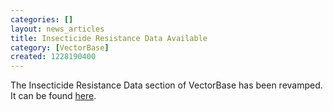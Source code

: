 ```yaml
---
categories: []
layout: news_articles
title: Insecticide Resistance Data Available
category: [VectorBase]
created: 1228190400
---
```

The Insecticide Resistance Data section of VectorBase has been revamped.  It can be found <a href="/content/irbase">here</a>.
